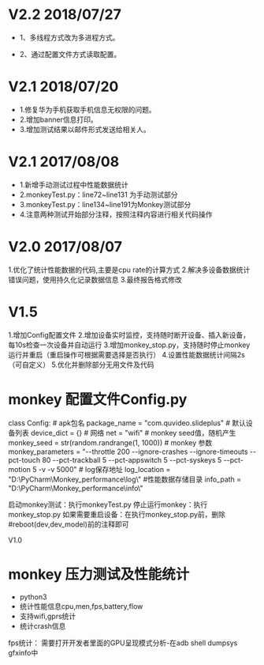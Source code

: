 # V2.2 2018/07/27

* 1、多线程方式改为多进程方式。

* 2、通过配置文件方式读取配置。

# V2.1 2018/07/20
* 1.修复华为手机获取手机信息无权限的问题。
* 2.增加banner信息打印。
* 3.增加测试结果以邮件形式发送给相关人。

# V2.1 2017/08/08

* 1.新增手动测试过程中性能数据统计
* 2.monkeyTest.py：line72~line131 为手动测试部分
* 3.monkeyTest.py：line134~line191为Monkey测试部分
* 4.注意两种测试开始部分注释，按照注释内容进行相关代码操作


# V2.0  2017/08/07

1.优化了统计性能数据的代码,主要是cpu rate的计算方式
2.解决多设备数据统计错误问题，使用持久化记录数据信息
3.最终报告格式修改



# V1.5
1.增加Config配置文件
2.增加设备实时监控，支持随时断开设备、插入新设备，每10s检查一次设备并自动运行
3.增加monkey_stop.py，支持随时停止monkey运行并重启（重启操作可根据需要选择是否执行）
4.设置性能数据统计间隔2s（可自定义）
5.优化并删除部分无用文件及代码

# monkey 配置文件Config.py
class Config:
    # apk包名
    package_name = "com.quvideo.slideplus"
    # 默认设备列表
    device_dict = {}
    # 网络
    net = "wifi"
    # monkey seed值，随机产生
    monkey_seed = str(random.randrange(1, 1000))
    # monkey 参数
    monkey_parameters = "--throttle 200 --ignore-crashes --ignore-timeouts --pct-touch 80 --pct-trackball 5 --pct-appswitch 5 --pct-syskeys 5 --pct-motion 5 -v -v 5000"
    # log保存地址
    log_location = "D:\\PyCharm\\Monkey_performance\\log\\"
    #性能数据存储目录
    info_path = "D:\\PyCharm\\Monkey_performance\\info\\"
    

启动monkey测试：执行monkeyTest.py
停止运行monkey：执行monkey_stop.py
如果需要重启设备：在执行monkey_stop.py前，删除#reboot(dev,dev_model)前的注释即可
    

V1.0
# monkey 压力测试及性能统计
* python3 
* 统计性能信息cpu,men,fps,battery,flow
* 支持wifi,gprs统计
* 统计crash信息
 
fps统计：
需要打开开发者里面的GPU呈现模式分析-在adb shell dumpsys gfxinfo中
